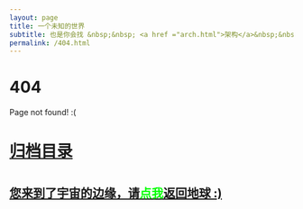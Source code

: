 ```yaml
---
layout: page
title: 一个未知的世界
subtitle: 也是你会找 &nbsp;&nbsp; <a href ="arch.html">架构</a>&nbsp;&nbsp; <a href ="life.html">生活故事</a>&nbsp;&nbsp; <a href ="jvm.html">JVM</a>&nbsp;&nbsp; <a href ="spring-boot.html">Spring Boot</a>&nbsp;&nbsp; <a href ="spring-cloud.html">Spring Cloud</a>
permalink: /404.html
---
```


# 404

Page not found! :(

<h1><a href ="archives.html">归档目录</a><h1>

<h2><a href="archives.html">您来到了宇宙的边缘，请<span style="color:#00FF00">点我</span>返回地球 :)</a></h2>
